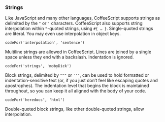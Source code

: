 ### Strings

Like JavaScript and many other languages, CoffeeScript supports strings as delimited by the `"` or `'` characters. CoffeeScript also supports string interpolation within `"`-quoted strings, using `#{ … }`. Single-quoted strings are literal. You may even use interpolation in object keys.

```
codeFor('interpolation', 'sentence')
```

Multiline strings are allowed in CoffeeScript. Lines are joined by a single space unless they end with a backslash. Indentation is ignored.

```
codeFor('strings', 'mobyDick')
```

Block strings, delimited by `"""` or `'''`, can be used to hold formatted or indentation-sensitive text (or, if you just don’t feel like escaping quotes and apostrophes). The indentation level that begins the block is maintained throughout, so you can keep it all aligned with the body of your code.

```
codeFor('heredocs', 'html')
```

Double-quoted block strings, like other double-quoted strings, allow interpolation.
